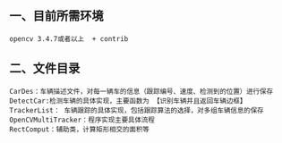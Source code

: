 ## 一、目前所需环境
    opencv 3.4.7或者以上  + contrib
## 二、文件目录
    CarDes：车辆描述文件，对每一辆车的信息（跟踪编号、速度、检测到的位置）进行保存
    DetectCar:检测车辆的具体实现，主要函数为 【识别车辆并且返回车辆边框】
    TrackerList： 车辆跟踪的具体实现，包括跟踪算法的选择，对多组车辆信息的保存
    OpenCVMultiTracker：程序实现主要具体流程
    RectComput：辅助类，计算矩形相交的面积等


